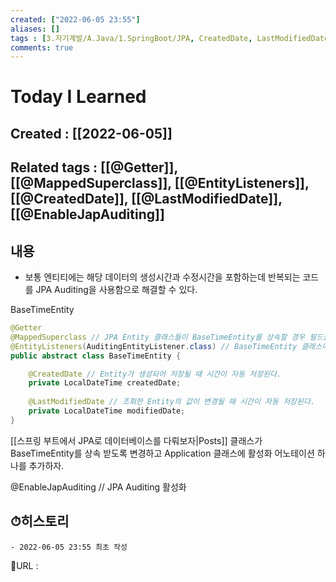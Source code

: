 ```yaml
---
created: ["2022-06-05 23:55"]
aliases: []
tags : [3.자기계발/A.Java/1.SpringBoot/JPA, CreatedDate, LastModifiedDate, MappedSuperclass]
comments: true
---
```


# Today I Learned
## Created : [[2022-06-05]]
## Related tags : [[@Getter]], [[@MappedSuperclass]], [[@EntityListeners]], [[@CreatedDate]], [[@LastModifiedDate]], [[@EnableJapAuditing]]
## 내용
- 보통 엔티티에는 해당 데이터의 생성시간과 수정시간을 포함하는데 반복되는 코드를 JPA Auditing을 사용함으로 해결할 수 있다.

BaseTimeEntity 
```Java
@Getter
@MappedSuperclass // JPA Entity 클래스들이 BaseTimeEntity를 상속할 경우 필드들도 칼럼으로 인식하도록 한다.
@EntityListeners(AuditingEntityListener.class) // BaseTimeEntity 클래스에 Auditing 기능을 포함시킨다.
public abstract class BaseTimeEntity {

	@CreatedDate // Entity가 생성되어 저장될 때 시간이 자동 저장된다.
	private LocalDateTime createdDate;
	
	@LastModifiedDate // 조회한 Entity의 값이 변경될 때 시간이 자동 저장된다.
	private LocalDateTime modifiedDate;
}
```

[[스프링 부트에서 JPA로 데이터베이스를 다뤄보자|Posts]] 클래스가 BaseTimeEntity를 상속 받도록 변경하고 Application 클래스에 활성화 어노테이션 하나를 추가하자.

@EnableJapAuditing // JPA Auditing 활성화

## ⏱히스토리
	- 2022-06-05 23:55 최초 작성


📙URL :